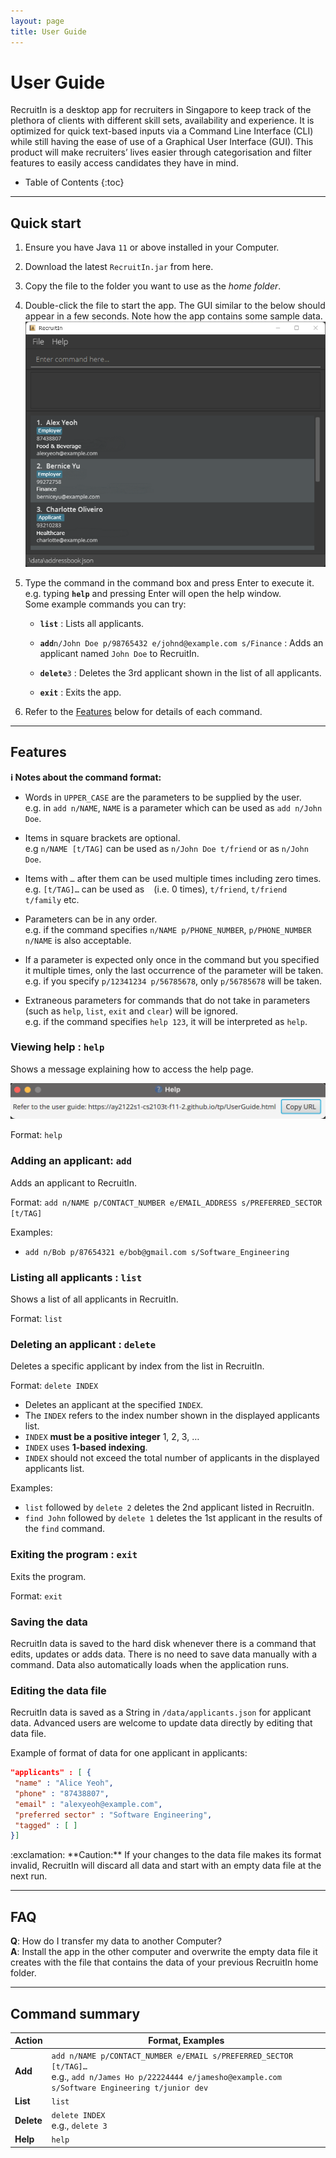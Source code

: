 ```yaml
---
layout: page
title: User Guide
---
```


# User Guide

RecruitIn is a desktop app for recruiters in Singapore to keep track of the plethora of clients with different skill sets, availability and experience. It is optimized for quick text-based inputs via a Command Line Interface (CLI) while still having the ease of use of a Graphical User Interface (GUI). This product will make recruiters’ lives easier through categorisation and filter features to easily access candidates they have in mind.

* Table of Contents
{:toc}

--------------------------------------------------------------------------------------------------------------------

## Quick start

1. Ensure you have Java `11` or above installed in your Computer.

1. Download the latest `RecruitIn.jar` from here.

1. Copy the file to the folder you want to use as the _home folder_.

1. Double-click the file to start the app. The GUI similar to the below should appear in a few seconds. Note how the app contains some sample data.<br>
   ![Ui](images/Ui.png)

1. Type the command in the command box and press Enter to execute it. e.g. typing **`help`** and pressing Enter will open the help window.<br>
   Some example commands you can try:

   * **`list`** : Lists all applicants.

   * **`add`**`n/John Doe p/98765432 e/johnd@example.com s/Finance` : Adds an applicant named `John Doe` to RecruitIn.

   * **`delete`**`3` : Deletes the 3rd applicant shown in the list of all applicants.

   * **`exit`** : Exits the app.

1. Refer to the [Features](#features) below for details of each command.

--------------------------------------------------------------------------------------------------------------------

## Features

<div markdown="block" class="alert alert-info">

**:information_source: Notes about the command format:**<br>

* Words in `UPPER_CASE` are the parameters to be supplied by the user.<br>
  e.g. in `add n/NAME`, `NAME` is a parameter which can be used as `add n/John Doe`.

* Items in square brackets are optional.<br>
  e.g `n/NAME [t/TAG]` can be used as `n/John Doe t/friend` or as `n/John Doe`.

* Items with `…`​ after them can be used multiple times including zero times.<br>
  e.g. `[t/TAG]…​` can be used as ` ` (i.e. 0 times), `t/friend`, `t/friend t/family` etc.

* Parameters can be in any order.<br>
  e.g. if the command specifies `n/NAME p/PHONE_NUMBER`, `p/PHONE_NUMBER n/NAME` is also acceptable.

* If a parameter is expected only once in the command but you specified it multiple times, only the last occurrence of the parameter will be taken.<br>
  e.g. if you specify `p/12341234 p/56785678`, only `p/56785678` will be taken.

* Extraneous parameters for commands that do not take in parameters (such as `help`, `list`, `exit` and `clear`) will be ignored.<br>
  e.g. if the command specifies `help 123`, it will be interpreted as `help`.

</div>

### Viewing help : `help`

Shows a message explaining how to access the help page.

![help message](images/helpMessage.png)

Format: `help`


### Adding an applicant: `add`

Adds an applicant to RecruitIn.

Format: `add n/NAME p/CONTACT_NUMBER e/EMAIL_ADDRESS s/PREFERRED_SECTOR [t/TAG]​`

Examples:
* `add n/Bob p/87654321 e/bob@gmail.com s/Software_Engineering`

### Listing all applicants : `list`

Shows a list of all applicants in RecruitIn.

Format: `list`

### Deleting an applicant : `delete`

Deletes a specific applicant by index from the list in RecruitIn.

Format: `delete INDEX`

* Deletes an applicant at the specified `INDEX`.
* The `INDEX` refers to the index number shown in the displayed applicants list.
* `INDEX` **must be a positive integer** 1, 2, 3, …​
* `INDEX` uses **1-based indexing**.
* `INDEX` should not exceed the total number of applicants in the displayed applicants list.

Examples:
* `list` followed by `delete 2` deletes the 2nd applicant listed in RecruitIn.
* `find John` followed by `delete 1` deletes the 1st applicant in the results of the `find` command.

### Exiting the program : `exit`

Exits the program.

Format: `exit`

### Saving the data

RecruitIn data is saved to the hard disk whenever there is a command that edits, updates or adds data.
There is no need to save data manually with a command. Data also automatically loads when the 
application runs.


### Editing the data file

RecruitIn data is saved as a String in `/data/applicants.json` for applicant data.
Advanced users are welcome to update data directly by editing that data file.

Example of format of data for one applicant in applicants:

```JSON
"applicants" : [ {
 "name" : "Alice Yeoh",
 "phone" : "87438807",
 "email" : "alexyeoh@example.com",
 "preferred sector" : "Software Engineering",
 "tagged" : [ ]
}]
```
<div markdown="span" class="alert alert-warning">:exclamation: **Caution:**
If your changes to the data file makes its format invalid, RecruitIn will discard all data and start with an empty data file at the next run.
</div>

--------------------------------------------------------------------------------------------------------------------

## FAQ

**Q**: How do I transfer my data to another Computer?<br>
**A**: Install the app in the other computer and overwrite the empty data file it creates with the file that contains the data of your previous RecruitIn home folder.

--------------------------------------------------------------------------------------------------------------------

## Command summary

Action | Format, Examples
--------|------------------
**Add** | `add n/NAME p/CONTACT_NUMBER e/EMAIL s/PREFERRED_SECTOR [t/TAG]…​` <br> e.g., `add n/James Ho p/22224444 e/jamesho@example.com s/Software Engineering t/junior dev`
**List** | `list`
**Delete** | `delete INDEX`<br> e.g., `delete 3`
**Help** | `help`
